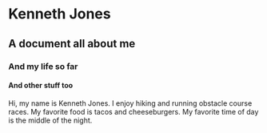 # Kenneth Jones
## A document all about me
### And my life so far
#### And other stuff too

Hi, my name is Kenneth Jones. I enjoy hiking and running obstacle course races. My favorite food is tacos and cheeseburgers. My favorite time of day is the middle of the night.
